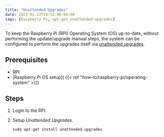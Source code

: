 ```yaml
---
title: "Unattended Upgrades"
date: 2023-01-22T19:52:00-04:00
tags: [Raspberry Pi, apt-get unattended-upgrades]
---
```

To keep the Raspberry Pi (RPI) Operating System (OS) up-to-date, without performing the update/upgrade manual steps, the system can be configured to perform the upgrades itself via [unattended upgrades](https://wiki.debian.org/UnattendedUpgrades).

## Prerequisites

- RPI
- [Raspberry Pi OS setup]( {{< ref "how-to/raspberry-pi/operating-system" >}})

## Steps

1. Login to the RPI.
1. Setup *Unattended Upgrades*.

   ```
   sudo apt-get install unattended-upgrades
   ```